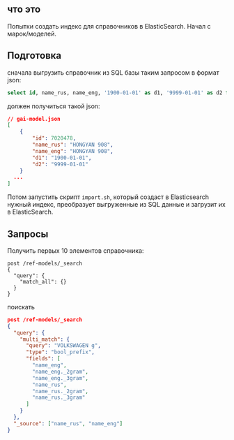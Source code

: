 ## что это
Попытки создать индекс для справочников в ElasticSearch. Начал с марок/моделей.  

## Подготовка
сначала выгрузить справочник из SQL базы таким запросом в формат json:
```sql
select id, name_rus, name_eng, '1900-01-01' as d1, '9999-01-01' as d2 from ti.gai_model m;
```

должен получиться такой json:
```json
// gai-model.json
[
  	{
		"id": 7020478,
		"name_rus": "HONGYAN 908",
		"name_eng": "HONGYAN 908",
		"d1": "1900-01-01",
		"d2": "9999-01-01"
	}
  ...
]   
```

Потом запустить скрипт `import.sh`, который создаст в Elasticsearch нужный индекс, преобразует выгруженные из SQL данные и загрузит их в ElasticSearch.

## Запросы
Получить первых 10 элементов справочника:
```
post /ref-models/_search
{
  "query": {
    "match_all": {}
  }
}
```

поискать
```json
post /ref-models/_search
{
  "query": {
    "multi_match": {
      "query": "VOLKSWAGEN g",
      "type": "bool_prefix",
      "fields": [
        "name_eng",
        "name_eng._2gram",
        "name_eng._3gram",
        "name_rus",
        "name_rus._2gram",
        "name_rus._3gram"
      ]
    }
  },
  "_source": ["name_rus", "name_eng"]
}
```